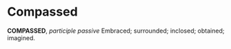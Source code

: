 # Compassed

**COMPASSED**, _participle passive_ Embraced; surrounded; inclosed; obtained; imagined.
